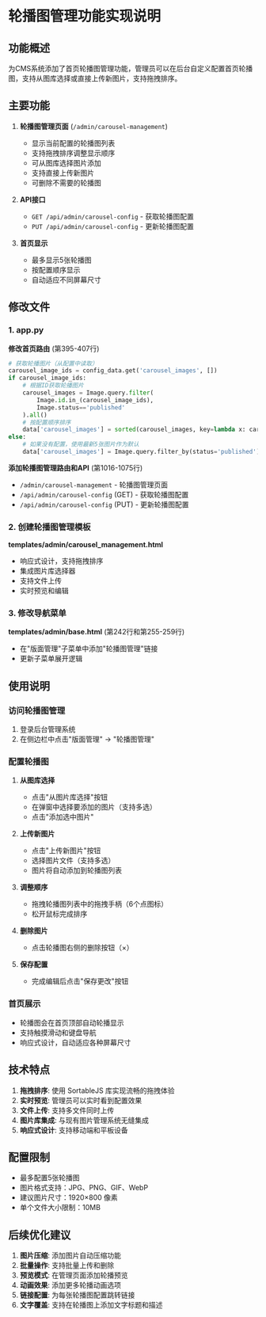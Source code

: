 # 轮播图管理功能实现说明

## 功能概述

为CMS系统添加了首页轮播图管理功能，管理员可以在后台自定义配置首页轮播图，支持从图库选择或直接上传新图片，支持拖拽排序。

## 主要功能

1. **轮播图管理页面** (`/admin/carousel-management`)
   - 显示当前配置的轮播图列表
   - 支持拖拽排序调整显示顺序
   - 可从图库选择图片添加
   - 支持直接上传新图片
   - 可删除不需要的轮播图

2. **API接口**
   - `GET /api/admin/carousel-config` - 获取轮播图配置
   - `PUT /api/admin/carousel-config` - 更新轮播图配置

3. **首页显示**
   - 最多显示5张轮播图
   - 按配置顺序显示
   - 自动适应不同屏幕尺寸

## 修改文件

### 1. app.py

**修改首页路由** (第395-407行)
```python
# 获取轮播图片（从配置中读取）
carousel_image_ids = config_data.get('carousel_images', [])
if carousel_image_ids:
    # 根据ID获取轮播图片
    carousel_images = Image.query.filter(
        Image.id.in_(carousel_image_ids),
        Image.status=='published'
    ).all()
    # 按配置顺序排序
    data['carousel_images'] = sorted(carousel_images, key=lambda x: carousel_image_ids.index(x.id) if x.id in carousel_image_ids else 999)
else:
    # 如果没有配置，使用最新5张图片作为默认
    data['carousel_images'] = Image.query.filter_by(status='published').order_by(Image.created_at.desc()).limit(5).all()
```

**添加轮播图管理路由和API** (第1016-1075行)
- `/admin/carousel-management` - 轮播图管理页面
- `/api/admin/carousel-config` (GET) - 获取轮播图配置
- `/api/admin/carousel-config` (PUT) - 更新轮播图配置

### 2. 创建轮播图管理模板

**templates/admin/carousel_management.html**
- 响应式设计，支持拖拽排序
- 集成图片库选择器
- 支持文件上传
- 实时预览和编辑

### 3. 修改导航菜单

**templates/admin/base.html** (第242行和第255-259行)
- 在"版面管理"子菜单中添加"轮播图管理"链接
- 更新子菜单展开逻辑

## 使用说明

### 访问轮播图管理

1. 登录后台管理系统
2. 在侧边栏中点击"版面管理" → "轮播图管理"

### 配置轮播图

1. **从图库选择**
   - 点击"从图片库选择"按钮
   - 在弹窗中选择要添加的图片（支持多选）
   - 点击"添加选中图片"

2. **上传新图片**
   - 点击"上传新图片"按钮
   - 选择图片文件（支持多选）
   - 图片将自动添加到轮播图列表

3. **调整顺序**
   - 拖拽轮播图列表中的拖拽手柄（6个点图标）
   - 松开鼠标完成排序

4. **删除图片**
   - 点击轮播图右侧的删除按钮（×）

5. **保存配置**
   - 完成编辑后点击"保存更改"按钮

### 首页展示

- 轮播图会在首页顶部自动轮播显示
- 支持触摸滑动和键盘导航
- 响应式设计，自动适应各种屏幕尺寸

## 技术特点

1. **拖拽排序**: 使用 SortableJS 库实现流畅的拖拽体验
2. **实时预览**: 管理员可以实时看到配置效果
3. **文件上传**: 支持多文件同时上传
4. **图片库集成**: 与现有图片管理系统无缝集成
5. **响应式设计**: 支持移动端和平板设备

## 配置限制

- 最多配置5张轮播图
- 图片格式支持：JPG、PNG、GIF、WebP
- 建议图片尺寸：1920×800 像素
- 单个文件大小限制：10MB

## 后续优化建议

1. **图片压缩**: 添加图片自动压缩功能
2. **批量操作**: 支持批量上传和删除
3. **预览模式**: 在管理页面添加轮播预览
4. **动画效果**: 添加更多轮播动画选项
5. **链接配置**: 为每张轮播图配置跳转链接
6. **文字覆盖**: 支持在轮播图上添加文字标题和描述
